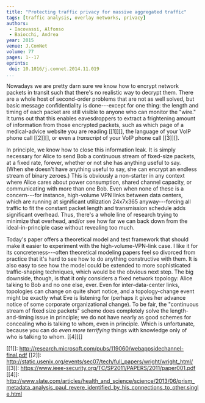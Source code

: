 ```yaml
---
title: "Protecting traffic privacy for massive aggregated traffic"
tags: [traffic analysis, overlay networks, privacy]
authors:
 - Iacovassi, Alfonso
 - Baiocchi, Andrea
year: 2015
venue: J.ComNet
volume: 77
pages: 1--17
eprints:
 doi: 10.1016/j.comnet.2014.11.019
...
```


Nowadays we are pretty darn sure we know how to encrypt network
packets in transit such that there's no realistic way to decrypt them.
There are a whole host of second-order problems that are not as well
solved, but basic message confidentiality is done---except for one
thing: the length and timing of each packet are still visible to
anyone who can monitor the "wire."  It turns out that this enables
eavesdroppers to extract a frightening amount of information from
those encrypted packets, such as which page of a medical-advice website you
are reading [[1]][], the language of your VoIP phone call [[2]][], or
even a *transcript* of your VoIP phone call [[3]][].

In principle, we know how to close this information leak.  It is
simply necessary for Alice to send Bob a continuous stream of
fixed-size packets, at a fixed rate, forever, whether or not she has
anything useful to say.  (When she doesn't have anything useful to
say, she can encrypt an endless stream of binary zeroes.)  This is
obviously a non-starter in any context where Alice cares about power
consumption, shared channel capacity, or communicating with more than
one Bob.  Even when none of these is a concern---for instance,
high-volume VPN links between data centers, which are running at
significant utilization 24x7x365 anyway---forcing all traffic to fit
the constant packet length and transmission schedule adds significant
overhead.  Thus, there's a whole line of research trying to minimize
that overhead, and/or see how far we can back down from the
ideal-in-principle case without revealing too much.

Today's paper offers a theoretical model and test framework that
should make it easier to experiment with the high-volume-VPN-link
case.  I like it for its concreteness---often theoretical modeling
papers feel so divorced from practice that it's hard to see how to do
anything constructive with them.  It is also easy to see how the model
could be extended to more sophisticated traffic-shaping techniques,
which would be the obvious next step.  The big downside, though, is
that it only considers a fixed network topology: Alice talking to Bob
and no one else, ever.  Even for inter-data-center links, topologies
can change on quite short notice, and a topology-change event might be
exactly what Eve is listening for (perhaps it gives her advance notice
of some corporate organizational change).  To be fair, the "continuous
stream of fixed size packets" scheme does completely solve the
length-and-timing issue in principle; we do not have nearly as good
schemes for concealing who is talking to whom, even in principle.
Which is unfortunate, because you can do *even more terrifying* things
with knowledge only of who is talking to whom. [[4]][]


[[1]]: http://research.microsoft.com/pubs/119060/webappsidechannel-final.pdf
[[2]]: http://static.usenix.org/events/sec07/tech/full_papers/wright/wright_html/
[[3]]: https://www.ieee-security.org/TC/SP2011/PAPERS/2011/paper001.pdf
[[4]]: http://www.slate.com/articles/health_and_science/science/2013/06/prism_metadata_analysis_paul_revere_identified_by_his_connections_to_other.single.html
